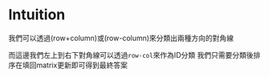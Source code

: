 # Intuition

我們可以透過(row+column)或(row-column)來分類出兩種方向的對角線

而這邊我們左上到右下對角線可以透過`row-col`來作為ID分類
我們只需要分類後排序在填回matrix更新即可得到最終答案
